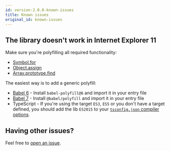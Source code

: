 ```yaml
---
id: version-2.0.0-known-issues
title: Known issues
original_id: known-issues
---
```


## The library doesn't work in Internet Explorer 11

Make sure you're polyfilling all required functionality:

- [Symbol.for](https://developer.mozilla.org/en-US/docs/Web/JavaScript/Reference/Global_Objects/Symbol)
- [Object.assign](https://developer.mozilla.org/en-US/docs/Web/JavaScript/Reference/Global_Objects/Object/assign)
- [Array.prototype.find](https://developer.mozilla.org/en-US/docs/Web/JavaScript/Reference/Global_Objects/Array/find)

The easiest way is to add a generic polyfill:

- [Babel 6](https://babeljs.io/docs/en/6.26.3/babel-polyfill) - Install `babel-polyfill@6` and import it in your entry file
- [Babel 7](https://babeljs.io/docs/en/babel-polyfill) - Install `@babel/polyfill` and import it in your entry file
- TypeScript - If you're using the target `ES3`, `ES5` or you don't have a target defined, you should add the lib `ES2015` to your [`tsconfig.json` compiler options](https://www.typescriptlang.org/docs/handbook/tsconfig-json.html).

## Having other issues?

Feel free to [open an issue](https://github.com/infinum/datx/issues/new).
